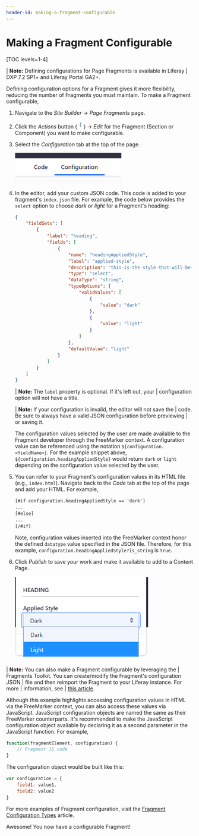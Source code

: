 ```yaml
---
header-id: making-a-fragment-configurable
---
```


# Making a Fragment Configurable

[TOC levels=1-4]

| **Note:** Defining configurations for Page Fragments is available in Liferay
| DXP 7.2 SP1+ and Liferay Portal GA2+.

Defining configuration options for a Fragment gives it more flexibility,
reducing the number of Fragments you must maintain. To make a Fragment
configurable,

1.  Navigate to the *Site Builder* &rarr; *Page Fragments* page.

2.  Click the *Actions* button (![Actions](../../../images/icon-actions.png))
    &rarr; *Edit* for the Fragment (Section or Component) you want to make
    configurable.

3.  Select the *Configuration* tab at the top of the page.

    ![Figure 1: Switch from the Code tab to the Configuration tab to create your configuration logic.](../../../images/fragment-config-tab.png)

4.  In the editor, add your custom JSON code. This code is added to your
    fragment's `index.json` file. For example, the code below provides the
    `select` option to choose *dark* or *light* for a Fragment's heading:

    ```json
    {
        "fieldSets": [
            {
                "label": "heading",
                "fields": [
                    {
                        "name": "headingAppliedStyle",
                        "label": "applied-style",
                        "description": "this-is-the-style-that-will-be-applied",
                        "type": "select",
                        "dataType": "string",
                        "typeOptions": {
                            "validValues": [
                                {
                                    "value": "dark"
                                },
                                {
                                    "value": "light"
                                }
                            ]
                        },
                        "defaultValue": "light"
                    }
                ]
            }
        ]
    }
    ```

    | **Note:** The `label` property is optional. If it's left out, your
    | configuration option will not have a title.

    | **Note:** If your configuration is invalid, the editor will not save the
    | code. Be sure to always have a valid JSON configuration before previewing
    | or saving it.

    The configuration values selected by the user are made available to the
    Fragment developer through the FreeMarker context. A configuration value can
    be referenced using the notation `${configuration.<fieldName>}`. For the
    example snippet above, `${configuration.headingAppliedStyle}` would return
    `dark` or `light` depending on the configuration value selected by the user.

5.  You can refer to your Fragment's configuration values in its HTML file
    (e.g., `index.html`). Navigate back to the *Code* tab at the top of the
    page and add your HTML. For example,

    ```html
    [#if configuration.headingAppliedStyle == 'dark']
    ...
    [#else]
    ...
    [/#if]
    ```

    Note, configuration values inserted into the FreeMarker context honor the
    defined `datatype` value specified in the JSON file. Therefore, for this
    example, `configuration.headingAppliedStyle?is_string` is `true`.

6.  Click *Publish* to save your work and make it available to add to a Content 
    Page.

    ![Figure 2: You can click your Fragment to view its configuration options.](../../../images/fragment-lang-keys.png)

| **Note:** You can also make a Fragment configurable by leveraging the
| Fragments Toolkit. You can create/modify the Fragment's configuration JSON
| file and then reimport the Fragment to your Liferay instance. For more
| information, see
| [this article](/docs/7-2/frameworks/-/knowledge_base/f/page-fragments-desktop-tools).

Although this example highlights accessing configuration values in HTML via the
FreeMarker context, you can also access these values via JavaScript. JavaScript
configuration objects are named the same as their FreeMarker counterparts. It's
recommended to make the JavaScript configuration object available by declaring
it as a second parameter in the JavaScript function. For example,

```js
function(fragmentElement, configuration) {
    // Fragment JS code
}
```

The configuration object would be built like this:

```js
var configuration = {
    field1: value1,
    field2: value2
}
```

For more examples of Fragment configuration, visit the
[Fragment Configuration Types](/docs/7-2/reference/-/knowledge_base/r/fragment-configuration-types)
article.

Awesome! You now have a configurable Fragment!
